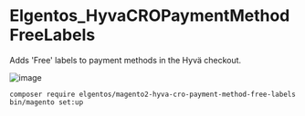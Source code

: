 # Elgentos_HyvaCROPaymentMethodFreeLabels

Adds 'Free' labels to payment methods in the Hyvä checkout.

![image](https://github.com/user-attachments/assets/15f61217-68c2-4722-924e-da5c58f2cdef)

```
composer require elgentos/magento2-hyva-cro-payment-method-free-labels
bin/magento set:up
```
